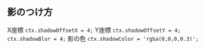 ## 影のつけ方

   X座標  `ctx.shadowOffsetX = 4;`
   Y座標  `ctx.shadowOffsetY = 4;`
    `ctx.shadowBlur = 4;`
   影の色  `ctx.shadowColor = 'rgba(0,0,0,0.3)';`
